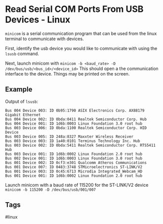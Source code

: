 # Read Serial COM Ports From USB Devices - Linux

`minicom` is a serial communication program that can be used from the linux terminal to communicate with devices.  

First, identify the usb device you would like to communicate with using the `lsusb` command.  

Next, launch minicom with
`minicom -b <baud_rate> -D /dev/bus/usb/<bus_id>/<device_id>`
This should open a the communication interface to the device. Things may be printed on the screen.  

## Example

Output of `lsusb`:
```
Bus 004 Device 003: ID 0b95:1790 ASIX Electronics Corp. AX88179 Gigabit Ethernet
Bus 004 Device 002: ID 0bda:0411 Realtek Semiconductor Corp. Hub
Bus 004 Device 001: ID 1d6b:0003 Linux Foundation 3.0 root hub
Bus 003 Device 006: ID 0bda:1100 Realtek Semiconductor Corp. HID Device
Bus 003 Device 005: ID 248a:8327 Maxxter Wireless Receiver
Bus 003 Device 003: ID 1a40:0101 Terminus Technology Inc. Hub
Bus 003 Device 002: ID 0bda:5411 Realtek Semiconductor Corp. RTS5411 Hub
Bus 003 Device 001: ID 1d6b:0002 Linux Foundation 2.0 root hub
Bus 002 Device 001: ID 1d6b:0003 Linux Foundation 3.0 root hub
Bus 001 Device 002: ID 0cf3:e301 Qualcomm Atheros Communications 
Bus 001 Device 007: ID 0483:3748 STMicroelectronics ST-LINK/V2
Bus 001 Device 003: ID 0c45:6713 Microdia Integrated_Webcam_HD
Bus 001 Device 001: ID 1d6b:0002 Linux Foundation 2.0 root hub
```

Launch minicom with a baud rate of 115200 for the ST-LINK/V2 device
`minicom -b 115200 -D /dev/bus/usb/001/007`

## Tags
#linux
